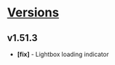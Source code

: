 # [Versions](https://github.com/Tracktor/design-system/releases)

## v1.51.3
- **[fix]** - Lightbox loading indicator
